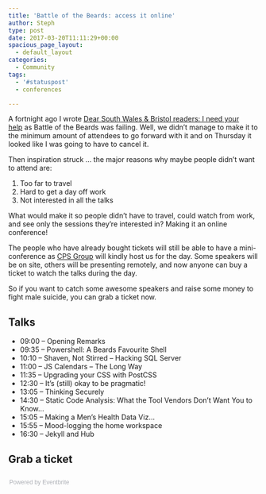 ```yaml
---
title: 'Battle of the Beards: access it online'
author: Steph
type: post
date: 2017-03-20T11:11:29+00:00
spacious_page_layout:
  - default_layout
categories:
  - Community
tags:
  - '#statuspost'
  - conferences

---
```

A fortnight ago I wrote&nbsp;[Dear South Wales & Bristol readers: I need your help][1]&nbsp;as Battle of the Beards was failing. Well, we didn&#8217;t manage to make it to the minimum amount of attendees to go forward with it and on Thursday it looked like I was going to have to cancel it.

Then inspiration struck &#8230; the major reasons why maybe people didn&#8217;t want to attend are:

  1. Too far to travel
  2. Hard to get a day off work
  3. Not interested in all the talks

What would make it so people didn&#8217;t have to travel, could watch from work, and see only the sessions they&#8217;re interested in? Making it an online conference!

The people who have already bought tickets will still be able to have a mini-conference as [CPS Group][2] will kindly host us for the day. Some speakers will be on site, others will be presenting remotely, and now anyone can buy a ticket to watch the talks during the day.

So if you want to catch some awesome speakers and raise some money to fight male suicide, you can grab a ticket now.

## Talks

  * 09:00 &#8211; Opening Remarks
  * 09:35 &#8211; Powershell: A Beards Favourite Shell
  * 10:10 &#8211; Shaven, Not Stirred &#8211; Hacking SQL Server
  * 11:00 &#8211; JS Calendars &#8211; The Long Way
  * 11:35 &#8211; Upgrading your CSS with PostCSS
  * 12:30 &#8211; It’s (still) okay to be pragmatic!
  * 13:05 &#8211; Thinking Securely
  * 14:30 &#8211; Static Code Analysis: What the Tool Vendors Don’t Want You to Know…
  * 15:05 &#8211; Making a Men’s Health Data Viz…
  * 15:55 &#8211; Mood-logging the home workspace
  * 16:30 &#8211; Jekyll and Hub

## Grab a ticket

<div style="width:100%; text-align:left;">
  </p> 
  
  <div style="font-family:Helvetica, Arial; font-size:12px; padding:10px 0 5px; margin:2px; width:100%; text-align:left;" >
    <a class="powered-by-eb" style="color: #ADB0B6; text-decoration: none;" target="_blank" href="http://www.eventbrite.co.uk/">Powered by Eventbrite</a>
  </div>
</div>

 [1]: https://itsalocke.com/battle-beards-march-29th/
 [2]: https://www.cpsgroupuk.com
